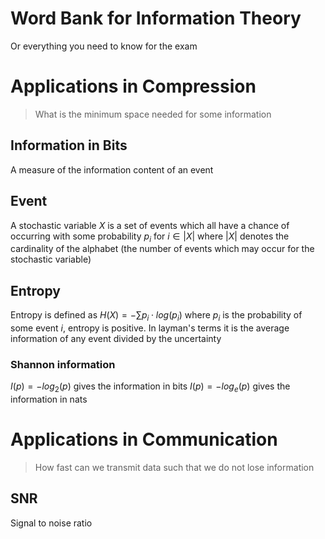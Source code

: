 # Word Bank for Information Theory

Or everything you need to know for the exam

# Applications in Compression

> What is the minimum space needed for some information

## Information in Bits

A measure of the information content of an event

## Event

A stochastic variable $X$ is a set of events which all have a chance of
occurring with some probability $p_i$ for $i ∈ |X|$ where $|X|$ denotes the
cardinality of the alphabet (the number of events which may occur for the
stochastic variable)

## Entropy

Entropy is defined as $H(X)=-∑p_i⋅log(p_i)$ where $p_i$ is the probability of
some event $i$, entropy is positive. In layman's terms it is the average
information of any event divided by the uncertainty

### Shannon information

$I(p)=-log_2(p)$ gives the information in bits
$I(p)=-log_e(p)$ gives the information in nats

# Applications in Communication

> How fast can we transmit data such that we do not lose information

## SNR

Signal to noise ratio
